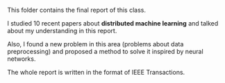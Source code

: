 This folder contains the final report of this class. 

I studied 10 recent papers about **distributed machine learning** and talked about my understanding in this report.

Also, I found a new problem in this area (problems about data preprocessing) and proposed a method to solve it inspired by neural networks.

The whole report is written in the format of IEEE Transactions.
